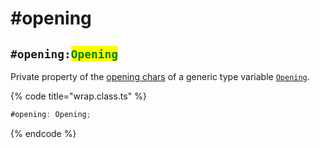 # #opening

## `#opening:`<mark style="color:green;">`Opening`</mark>

Private property of the [opening chars](../../../getting-started/basic-concepts.md#opening) of a generic type variable [`Opening`](../../generic-type-variables.md#wrap-opening).

{% code title="wrap.class.ts" %}
```typescript
#opening: Opening;
```
{% endcode %}

